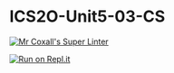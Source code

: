 # ICS2O-Unit5-03-CS

[![Mr Coxall's Super Linter](https://github.com/Youngwook-Go/ICS2O-Unit5-03-CS/workflows/Mr%20Coxall's%20Super%20Linter/badge.svg)](https://github.com/Youngwook-Go/ICS2O-Unit5-03-CS/actions)

[![Run on Repl.it](https://repl.it/badge/github/Youngwook-Go/ICS2O-Unit5-03-CS)](https://repl.it/github/Youngwook-Go/ICS2O-Unit5-03-CS)

